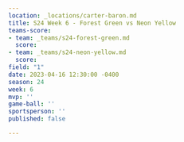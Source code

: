 ```yaml
---
location: _locations/carter-baron.md
title: S24 Week 6 - Forest Green vs Neon Yellow
teams-score:
- team: _teams/s24-forest-green.md
  score: 
- team: _teams/s24-neon-yellow.md
  score: 
field: "1"
date: 2023-04-16 12:30:00 -0400
season: 24
week: 6
mvp: ''
game-ball: ''
sportsperson: ''
published: false

---
```

